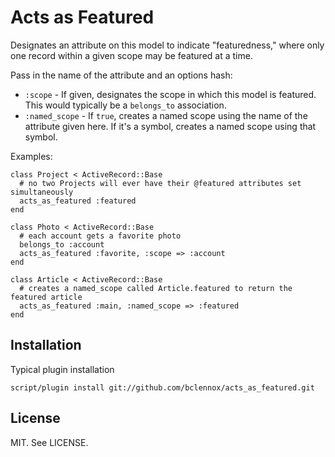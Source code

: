 Acts as Featured
================

Designates an attribute on this model to indicate "featuredness," where only one record within a given scope may be featured at a time.

Pass in the name of the attribute and an options hash:

* `:scope` - If given, designates the scope in which this model is featured. This would typically be a `belongs_to` association.
* `:named_scope` - If `true`, creates a named scope using the name of the attribute given here. If it's a symbol, creates a named scope using that symbol.

Examples:

    class Project < ActiveRecord::Base
      # no two Projects will ever have their @featured attributes set simultaneously
      acts_as_featured :featured
    end

    class Photo < ActiveRecord::Base
      # each account gets a favorite photo
      belongs_to :account
      acts_as_featured :favorite, :scope => :account
    end

    class Article < ActiveRecord::Base
      # creates a named_scope called Article.featured to return the featured article
      acts_as_featured :main, :named_scope => :featured
    end

Installation
------------

Typical plugin installation

    script/plugin install git://github.com/bclennox/acts_as_featured.git

License
-------

MIT. See LICENSE.
